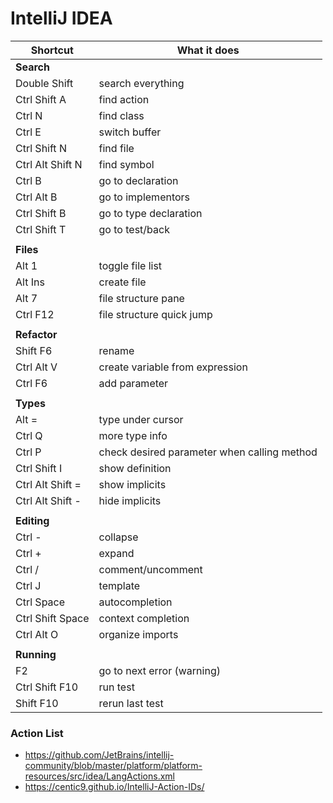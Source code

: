 # IntelliJ IDEA


| Shortcut         | What it does                                |
|------------------|---------------------------------------------|
| **Search**       |                                             |
| Double Shift     | search everything                           |
| Ctrl Shift A     | find action                                 |
| Ctrl N           | find class                                  |
| Ctrl E           | switch buffer                               |
| Ctrl Shift N     | find file                                   |
| Ctrl Alt Shift N | find symbol                                 |
| Ctrl B           | go to declaration                           |
| Ctrl Alt B       | go to implementors                          |
| Ctrl Shift B     | go to type declaration                      |
| Ctrl Shift T     | go to test/back                             |
|                  |                                             |
| **Files**        |                                             |
| Alt 1            | toggle file list                            |
| Alt Ins          | create file                                 |
| Alt 7            | file structure pane                         |
| Ctrl F12         | file structure quick jump                   |
|                  |                                             |
| **Refactor**     |                                             |
| Shift F6         | rename                                      |
| Ctrl Alt V       | create variable from expression             |
| Ctrl F6          | add parameter                               |
|                  |                                             |
| **Types**        |                                             |
| Alt =            | type under cursor                           |
| Ctrl Q           | more type info                              |
| Ctrl P           | check desired parameter when calling method |
| Ctrl Shift I     | show definition                             |
| Ctrl Alt Shift = | show implicits                              |
| Ctrl Alt Shift - | hide implicits                              |
|                  |                                             |
| **Editing**      |                                             |
| Ctrl -           | collapse                                    |
| Ctrl +           | expand                                      |
| Ctrl /           | comment/uncomment                           |
| Ctrl J           | template                                    |
| Ctrl Space       | autocompletion                              |
| Ctrl Shift Space | context completion                          |
| Ctrl Alt O       | organize imports                            |
|                  |                                             |
| **Running**      |                                             |
| F2               | go to next error (warning)                  |
| Ctrl Shift F10   | run test                                    |
| Shift F10        | rerun last test                             |

### Action List

- https://github.com/JetBrains/intellij-community/blob/master/platform/platform-resources/src/idea/LangActions.xml
- https://centic9.github.io/IntelliJ-Action-IDs/
